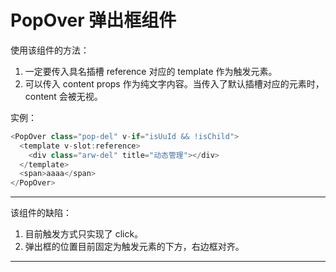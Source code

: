 # PopOver 弹出框组件

使用该组件的方法：

1. 一定要传入具名插槽 reference 对应的 template 作为触发元素。
2. 可以传入 content props 作为纯文字内容。当传入了默认插槽对应的元素时，content 会被无视。

实例：

```js
<PopOver class="pop-del" v-if="isUuId && !isChild">
  <template v-slot:reference>
    <div class="arw-del" title="动态管理"></div>
  </template>
  <span>aaaa</span>
</PopOver>
```

---

该组件的缺陷：

1. 目前触发方式只实现了 click。
2. 弹出框的位置目前固定为触发元素的下方，右边框对齐。

---
